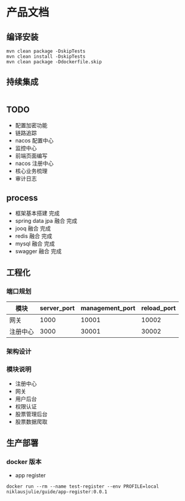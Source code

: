 # 产品文档

## 编译安装
```
mvn clean package -DskipTests
mvn clean install -DskipTests
mvn clean package -Ddockerfile.skip
```

## 持续集成
```

```

## TODO 
* 配置加密功能
* 链路追踪
* nacos 配置中心
* 监控中心
* 前端页面编写
* nacos 注册中心
* 核心业务梳理
* 审计日志


## process
* 框架基本搭建   完成
* spring data jpa 融合 完成
* jooq 融合  完成
* redis 融合  完成
* mysql 融合  完成
* swagger 融合   完成


## 工程化
### 端口规划
|  模块   | server_port  | management_port | reload_port |
|  ----  | ----  |  ----  | ----  |
| 网关  | 1000 | 10001| 10002 |
| 注册中心  | 3000 | 30001| 30002 |

### 架构设计


### 模块说明
- 注册中心
- 网关
- 用户后台
- 权限认证
- 股票管理后台
- 股票数据爬取

## 生产部署
### docker 版本
- app register
```
docker run --rm --name test-register --env PROFILE=local niklausjulie/guide/app-register:0.0.1


```  